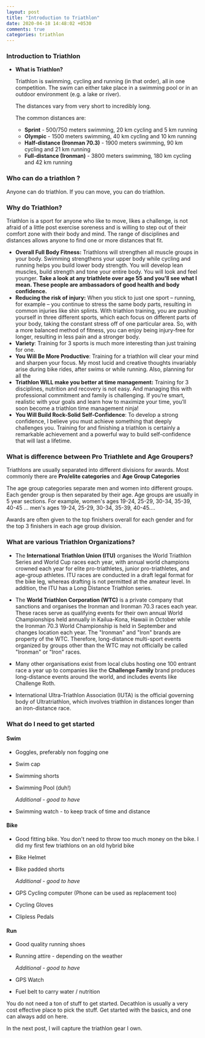 ```yaml
---
layout: post
title: "Introduction to Triathlon"
date: 2020-04-18 14:48:02 +0530
comments: true
categories: triathlon
---
```


### Introduction to Triathlon
* **What is Triathlon?**  

  Triathlon is swimming, cycling and running (in that order), all in one competition. The swim can either take place in a swimming pool or in an outdoor environment (e.g. a lake or river).

  The distances vary from very short to incredibly long. 

  The common distances are:

  - **Sprint** - 500/750 meters swimming, 20 km cycling and 5 km running
  - **Olympic** - 1500 meters swimming, 40 km cycling and 10 km running
  - **Half-distance (Ironman 70.3)** - 1900 meters swimming, 90 km cycling and 21 km running
  - **Full-distance (Ironman)** - 3800 meters swimming, 180 km cycling and 42 km running



### **Who can do a triathlon ?**

Anyone can do triathlon. If you can move, you can do triathlon.



### **Why do Triathlon?** 

Triathlon is a sport for anyone who like to move, likes a challenge, is not afraid of a little post exercise soreness and is willing to step out of their comfort zone with their body and mind.
The range of disciplines and distances allows anyone to find one or more distances that fit. 

- **Overall Full Body Fitness:** Triathlons will strengthen all muscle groups in your body. Swimming strengthens your upper body while cycling and running helps you build lower body strength. You will develop lean muscles, build strength and tone your entire body. You will look and feel younger. **Take a look at any triathlete over age 55 and you'll see what I mean. These people are ambassadors of good health and body confidence.**
- **Reducing the risk of injury:** When you stick to just one sport – running, for example – you continue to stress the same body parts, resulting in common injuries like shin splints. With triathlon training, you are pushing yourself in three different sports, which each focus on different parts of your body, taking the constant stress off of one particular area. So, with a more balanced method of fitness, you can enjoy being injury-free for longer, resulting in less pain and a stronger body.
- **Variety**: Training for 3 sports is much more interesting than just training for one.
- **You Will Be More Productive**: Training for a triathlon will clear your mind and sharpen your focus. My most lucid and creative thoughts invariably arise during bike rides, after swims or while running. Also, planning for all the
- **Triathlon WILL make you better at time management:**  Training for 3 disciplines, nutrition and recovery is not easy. And managing this with professional commitment and family is challenging. If you’re smart, realistic with your goals and learn how to maximize your time, you’ll soon become a triathlon time management ninja!
- **You Will Build Rock-Solid Self-Confidence**: To develop a strong confidence, I believe you must achieve something that deeply challenges you. Training for and finishing a triathlon is certainly a remarkable achievement and a powerful way to build self-confidence that will last a lifetime. 



### **What is difference between Pro Triathlete and Age Groupers?**

Triathlons are usually separated into different divisions for awards. Most commonly there are **Pro/elite categories** and **Age Group Categories**

The age group categories separate men and women into different groups. Each gender group is then separated by their age. Age groups are usually in 5 year sections. For example, women's ages 19-24, 25-29, 30-34, 35-39, 40-45 … men's ages 19-24, 25-29, 30-34, 35-39, 40-45....

Awards are often given to the top finishers overall for each gender and for the top 3 finishers in each age group division.



### **What are various Triathlon Organizations?**

- The **International Triathlon Union (ITU)** organises the World Triathlon Series and World Cup races each year, with annual world champions crowned each year for elite pro-triathletes, junior pro-triathletes, and age-group athletes. ITU races are conducted in a draft legal format for the bike leg, whereas drafting is not permitted at the amateur level. In addition, the ITU has a Long Distance Triathlon series.


- The **World Triathlon Corporation (WTC)** is a private company that sanctions and organises the Ironman and Ironman 70.3 races each year. These races serve as qualifying events for their own annual World Championships held annually in Kailua-Kona, Hawaii in October while the Ironman 70.3 World Championship is held in September and changes location each year. The "Ironman" and "Iron" brands are property of the WTC. Therefore, long-distance multi-sport events organized by groups other than the WTC may not officially be called "Ironman" or "Iron" races.


- Many other organisations exist from local clubs hosting one 100 entrant race a year up to companies like the **Challenge Family** brand produces long-distance events around the world, and includes events like Challenge Roth.
- International Ultra-Triathlon Association (IUTA) is the official governing body of Ultratriathlon, which involves triathlon in distances longer than an iron-distance race.



### What do I need to get started



#### Swim

- Goggles, preferably non fogging one

- Swim cap

- Swimming shorts

- Swimming Pool (duh!) 

  *Additional - good to have*

- Swimming watch - to keep track of time and distance

#### Bike

- Good fitting bike. You don't need to throw too much money on the bike. I did my first few triathlons on an old hybrid bike

- Bike Helmet

- Bike padded shorts

  *Additional - good to have*

- GPS Cycling computer (Phone can be used as replacement too)

- Cycling Gloves

- Clipless Pedals

#### Run

- Good quality running shoes

- Running attire - depending on the weather

  *Additional - good to have*

- GPS Watch

- Fuel belt to carry water / nutrition



You do not need a ton of stuff to get started. Decathlon is usually a very cost effective place to pick the stuff. Get started with the basics, and one can always add on here.

In the next post, I will capture the triathlon gear I own.
